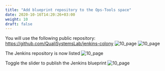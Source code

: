 ```yaml
---
title: "Add blueprint repository to the Ops-Tools space"
date: 2020-10-16T14:20:26+03:00
weight: 10
draft: false
---
```


You will use the following public repository: https://github.com/QualiSystemsLab/jenkins-colony
 ![10_page](/images/module3/10_page.png)
 ![10_page](/images/module3/11_page.png)
 
 The Jenkins repository is now listed
 ![10_page](/images/module3/12_page_1.png)
 
 Toggle the slider to publish the Jenkins blueprint
 ![10_page](/images/module3/16_page.png)